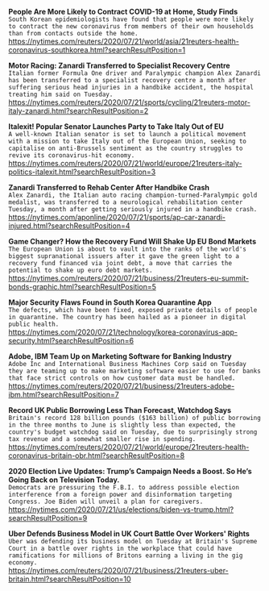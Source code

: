 **People Are More Likely to Contract COVID-19 at Home, Study Finds**\
`South Korean epidemiologists have found that people were more likely to contract the new coronavirus from members of their own households than from contacts outside the home.`\
https://nytimes.com/reuters/2020/07/21/world/asia/21reuters-health-coronavirus-southkorea.html?searchResultPosition=1

**Motor Racing: Zanardi Transferred to Specialist Recovery Centre**\
`Italian former Formula One driver and Paralympic champion Alex Zanardi has been transferred to a specialist recovery centre a month after suffering serious head injuries in a handbike accident, the hospital treating him said on Tuesday.`\
https://nytimes.com/reuters/2020/07/21/sports/cycling/21reuters-motor-italy-zanardi.html?searchResultPosition=2

**Italexit! Popular Senator Launches Party to Take Italy Out of EU**\
`A well-known Italian senator is set to launch a political movement with a mission to take Italy out of the European Union, seeking to capitalise on anti-Brussels sentiment as the country struggles to revive its coronavirus-hit economy.`\
https://nytimes.com/reuters/2020/07/21/world/europe/21reuters-italy-politics-italexit.html?searchResultPosition=3

**Zanardi Transferred to Rehab Center After Handbike Crash**\
`Alex Zanardi, the Italian auto racing champion-turned-Paralympic gold medalist, was transferred to a neurological rehabilitation center Tuesday, a month after getting seriously injured in a handbike crash.`\
https://nytimes.com/aponline/2020/07/21/sports/ap-car-zanardi-injured.html?searchResultPosition=4

**Game Changer? How the Recovery Fund Will Shake Up EU Bond Markets**\
`The European Union is about to vault into the ranks of the world's biggest supranational issuers after it gave the green light to a recovery fund financed via joint debt, a move that carries the potential to shake up euro debt markets.`\
https://nytimes.com/reuters/2020/07/21/business/21reuters-eu-summit-bonds-graphic.html?searchResultPosition=5

**Major Security Flaws Found in South Korea Quarantine App**\
`The defects, which have been fixed, exposed private details of people in quarantine. The country has been hailed as a pioneer in digital public health.`\
https://nytimes.com/2020/07/21/technology/korea-coronavirus-app-security.html?searchResultPosition=6

**Adobe, IBM Team Up on Marketing Software for Banking Industry**\
`Adobe Inc and International Business Machines Corp said on Tuesday they are teaming up to make marketing software easier to use for banks that face strict controls on how customer data must be handled.`\
https://nytimes.com/reuters/2020/07/21/business/21reuters-adobe-ibm.html?searchResultPosition=7

**Record UK Public Borrowing Less Than Forecast, Watchdog Says**\
`Britain's record 128 billion pounds ($163 billion) of public borrowing in the three months to June is slightly less than expected, the country's budget watchdog said on Tuesday, due to surprisingly strong tax revenue and a somewhat smaller rise in spending.`\
https://nytimes.com/reuters/2020/07/21/world/europe/21reuters-health-coronavirus-britain-obr.html?searchResultPosition=8

**2020 Election Live Updates: Trump’s Campaign Needs a Boost. So He’s Going Back on Television Today.**\
`Democrats are pressuring the F.B.I. to address possible election interference from a foreign power and disinformation targeting Congress. Joe Biden will unveil a plan for caregivers.`\
https://nytimes.com/2020/07/21/us/elections/biden-vs-trump.html?searchResultPosition=9

**Uber Defends Business Model in UK Court Battle Over Workers' Rights**\
`Uber was defending its business model on Tuesday at Britain's Supreme Court in a battle over rights in the workplace that could have ramifications for millions of Britons earning a living in the gig economy.`\
https://nytimes.com/reuters/2020/07/21/business/21reuters-uber-britain.html?searchResultPosition=10

